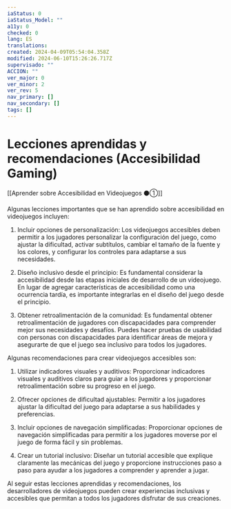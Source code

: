 ```yaml
---
iaStatus: 0
iaStatus_Model: ""
a11y: 0
checked: 0
lang: ES
translations: 
created: 2024-04-09T05:54:04.358Z
modified: 2024-06-10T15:26:26.717Z
supervisado: ""
ACCION: ""
ver_major: 0
ver_minor: 2
ver_rev: 5
nav_primary: []
nav_secondary: []
tags: []
---
```

# Lecciones aprendidas y recomendaciones (Accesibilidad Gaming)

[[Aprender sobre Accesibilidad en Videojuegos ⚫①]]

Algunas lecciones importantes que se han aprendido sobre accesibilidad en videojuegos incluyen:

1. Incluir opciones de personalización: Los videojuegos accesibles deben permitir a los jugadores personalizar la configuración del juego, como ajustar la dificultad, activar subtítulos, cambiar el tamaño de la fuente y los colores, y configurar los controles para adaptarse a sus necesidades.

2. Diseño inclusivo desde el principio: Es fundamental considerar la accesibilidad desde las etapas iniciales de desarrollo de un videojuego. En lugar de agregar características de accesibilidad como una ocurrencia tardía, es importante integrarlas en el diseño del juego desde el principio.

3. Obtener retroalimentación de la comunidad: Es fundamental obtener retroalimentación de jugadores con discapacidades para comprender mejor sus necesidades y desafíos. Puedes hacer pruebas de usabilidad con personas con discapacidades para identificar áreas de mejora y asegurarte de que el juego sea inclusivo para todos los jugadores.

Algunas recomendaciones para crear videojuegos accesibles son:

1. Utilizar indicadores visuales y auditivos: Proporcionar indicadores visuales y auditivos claros para guiar a los jugadores y proporcionar retroalimentación sobre su progreso en el juego.

2. Ofrecer opciones de dificultad ajustables: Permitir a los jugadores ajustar la dificultad del juego para adaptarse a sus habilidades y preferencias.

3. Incluir opciones de navegación simplificadas: Proporcionar opciones de navegación simplificadas para permitir a los jugadores moverse por el juego de forma fácil y sin problemas.

4. Crear un tutorial inclusivo: Diseñar un tutorial accesible que explique claramente las mecánicas del juego y proporcione instrucciones paso a paso para ayudar a los jugadores a comprender y aprender a jugar.

Al seguir estas lecciones aprendidas y recomendaciones, los desarrolladores de videojuegos pueden crear experiencias inclusivas y accesibles que permitan a todos los jugadores disfrutar de sus creaciones.
